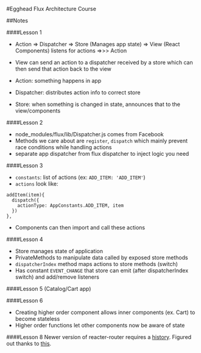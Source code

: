 #Egghead Flux Architecture Course

##Notes

####Lesson 1
- Action => Dispatcher => Store (Manages app state) => View (React Components) listens for actions =>>> Action

- View can send an action to a dispatcher received by a store which can then send that action back to the view
- Action: something happens in app
- Dispatcher: distributes action info to correct store
- Store: when something is changed in state, announces that to the view/components

####Lesson 2
- node_modules/flux/lib/Dispatcher.js comes from Facebook
- Methods we care about are `register`, `dispatch` which mainly prevent race conditions while handling actions
- separate app dispatcher from flux dispatcher to inject logic you need

####Lesson 3
- `constants`: list of actions (ex: `ADD_ITEM: 'ADD_ITEM'`)
- `actions` look like:
```
addItem(item){
  dispatch({
    actionType: AppConstants.ADD_ITEM, item
  })
},
```
- Components can then import and call these actions

####Lesson 4
- Store manages state of application
- PrivateMethods to manipulate data called by exposed store methods
- `dispatcherIndex` method maps actions to store methods (switch)
- Has constant `EVENT_CHANGE` that store can emit (after dispatcherIndex switch) and add/remove listeners

####Lesson 5 (Catalog/Cart app)

####Lesson 6
- Creating higher order component allows inner components (ex. Cart) to become stateless
- Higher order functions let other components now be aware of state

####Lesson 8
Newer version of reacter-router requires a [history](https://github.com/ReactTraining/react-router/blob/master/docs/guides/Histories.md). Figured out thanks to [this](http://stackoverflow.com/questions/40872481/react-router-uncaught-typeerror-cannot-read-property-getcurrentlocation-of).
